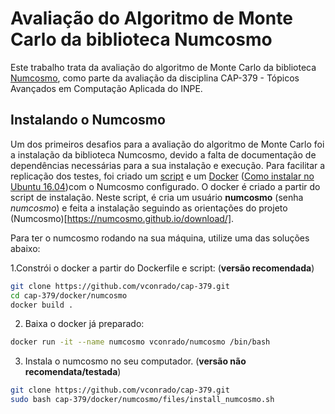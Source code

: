 # Avaliação do Algoritmo de Monte Carlo da biblioteca Numcosmo
Este trabalho trata da avaliação do algoritmo de Monte Carlo da biblioteca [Numcosmo](https://numcosmo.github.io/), como parte da avaliação da disciplina CAP-379 - Tópicos Avançados em Computação Aplicada do INPE.

## Instalando o Numcosmo

Um dos primeiros desafios para a avaliação do algoritmo de Monte Carlo foi a instalação da biblioteca Numcosmo, devido a falta de documentação de dependências necessárias para a sua instalação e execução. Para facilitar a replicação dos testes, foi criado um [script](https://raw.githubusercontent.com/vconrado/cap-379/master/docker/numcosmo/files/install_numcosmo.sh) e um [Docker](http://www.docker.com) ([Como instalar no Ubuntu 16.04](https://www.digitalocean.com/community/tutorials/como-instalar-e-usar-o-docker-no-ubuntu-16-04-pt))com o Numcosmo configurado.
O docker é criado a partir do script de instalação. Neste script, é cria um usuário **numcosmo** (senha *numcosmo*) e feita a instalação seguindo as orientações do projeto (Numcosmo)[https://numcosmo.github.io/download/].

Para ter o numcosmo rodando na sua máquina, utilize uma das soluções abaixo:

1.Constrói o docker a partir do Dockerfile e script: (**versão recomendada**)
```bash
git clone https://github.com/vconrado/cap-379.git
cd cap-379/docker/numcosmo
docker build .
```

2. Baixa o docker já preparado:

```bash
docker run -it --name numcosmo vconrado/numcosmo /bin/bash
```


3. Instala o numcosmo no seu computador. (**versão não recomendata/testada**)

```bash
git clone https://github.com/vconrado/cap-379.git
sudo bash cap-379/docker/numcosmo/files/install_numcosmo.sh
```
